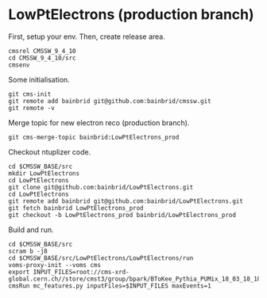 # LowPtElectrons (production branch)

First, setup your env. Then, create release area.
```
cmsrel CMSSW_9_4_10
cd CMSSW_9_4_10/src
cmsenv
```

Some initialisation.
```
git cms-init
git remote add bainbrid git@github.com:bainbrid/cmssw.git
git remote -v
```

Merge topic for new electron reco (production branch).
```
git cms-merge-topic bainbrid:LowPtElectrons_prod
```

Checkout ntuplizer code.
```
cd $CMSSW_BASE/src
mkdir LowPtElectrons
cd LowPtElectrons
git clone git@github.com:bainbrid/LowPtElectrons.git
cd LowPtElectrons
git remote add bainbrid git@github.com:bainbrid/LowPtElectrons.git
git fetch bainbrid LowPtElectrons_prod
git checkout -b LowPtElectrons_prod bainbrid/LowPtElectrons_prod
```

Build and run.
``` 
cd $CMSSW_BASE/src
scram b -j8
cd $CMSSW_BASE/src/LowPtElectrons/LowPtElectrons/run
voms-proxy-init --voms cms
export INPUT_FILES=root://cms-xrd-global.cern.ch//store/cmst3/group/bpark/BToKee_Pythia_PUMix_18_03_18_180318_112206_0000/BToKee_PUMix_10.root
cmsRun mc_features.py inputFiles=$INPUT_FILES maxEvents=1
```

